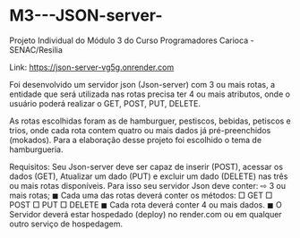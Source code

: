 # M3---JSON-server-
Projeto Individual do Módulo 3 do Curso Programadores Carioca - SENAC/Resilia

Link: 
https://json-server-vg5g.onrender.com

Foi desenvolvido um servidor json (Json-server) com 3 ou mais rotas, a entidade que será utilizada nas rotas precisa ter 4 ou mais atributos, onde o usuário poderá realizar o GET, POST, PUT, DELETE.

As rotas escolhidas foram as de hamburguer, pestiscos, bebidas, petiscos e trios, onde cada rota contem quatro ou mais dados já pré-preenchidos (mokados).
Para a elaboração desse projeto foi escolhido o tema de hamburgueria.

Requisitos:
Seu Json-server deve ser capaz de inserir (POST), acessar os dados (GET), Atualizar um dado (PUT) e excluir um dado (DELETE) nas três ou mais rotas disponíveis.
Para isso seu servidor Json deve conter:
⇨ 3 ou mais rotas;
◼ Cada uma das rotas deverá conter os
métodos:
□ GET
□ POST
□ PUT
□ DELETE
◼ Cada rota deverá conter 4 ou mais dados.
◼ O Servidor deverá estar hospedado (deploy) no render.com ou em qualquer outro serviço de hospedagem.
